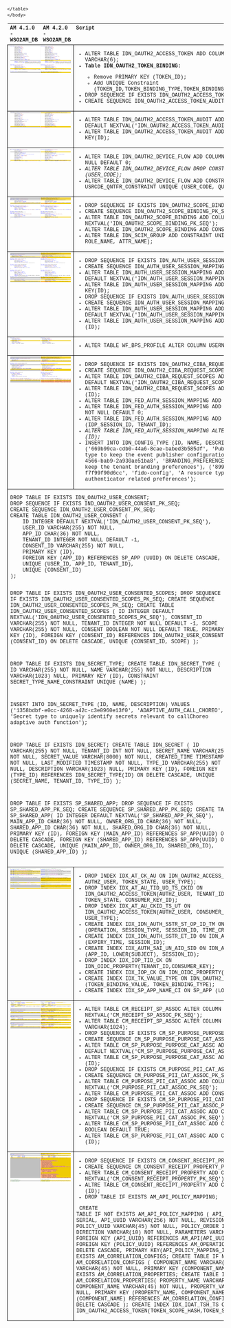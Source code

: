 <!DOCTYPE html>
<html>
	<head>
		<title>WSO2 APIM 4.1.0 to 4.2.0 PostGres DB Comparison</title>
		<meta name="description" content="WSO2 APIM 4.1.0 to 4.2.0 PostGres DB Comparison for version upgrade">
		<style type="text/css">
		table {
			table-layout: fixed;
			width: 100%;
			text-align: left;
			vertical-align: top;
			font-family: Courier New;
			font-size: 12px;
		}
		tr,th,td { 
			text-align: left;
			vertical-align: top;
		}
		td { 
			border: 1px solid black;
			display: table-cell;
			word-wrap: break-word;
			white-space: wrap;
		}
		pre { 
			font-family: Courier New;
			font-size: 12px;
		}
		img { 
			align: top;
		}
		</style>
	</head>
	<body>
	<table>
		<tr>
			<th>AM 4.1.0 - WSO2AM_DB</th>
			<th>AM 4.2.0 - WSO2AM_DB</th>
			<th>Script</th>
		</tr>
		<!-- Screenshot 01 -->
		<tr>
			<td colspan="2">
				<img src="img/410to420_01.png" width="100%">
			</td>
			<td>
				<ul>
					<li>ALTER TABLE IDN_OAUTH2_ACCESS_TOKEN ADD COLUMN CONSENTED_TOKEN VARCHAR(6);</li>
					<li><b>Table IDN_OAUTH2_TOKEN_BINDING:</b></li>
					<ul><li>Remove PRIMARY KEY (TOKEN_ID);
					<li>Add UNIQUE Constraint (TOKEN_ID,TOKEN_BINDING_TYPE,TOKEN_BINDING_VALUE);</li>
					</ul>
					<li>DROP SEQUENCE IF EXISTS IDN_OAUTH2_ACCESS_TOKEN_AUDIT_PK_SEQ;</li>
					<li>CREATE SEQUENCE IDN_OAUTH2_ACCESS_TOKEN_AUDIT_PK_SEQ;</li>
				</ul>
			</td>
		</tr>
		<!-- Screenshot 02 -->
		<tr>
			<td colspan="2">
				<img src="img/410to420_02.png" width="100%">
			</td>
			<td>
				<ul>
					<li>ALTER TABLE IDN_OAUTH2_ACCESS_TOKEN_AUDIT ADD COLUMN ID INTEGER DEFAULT NEXTVAL('IDN_OAUTH2_ACCESS_TOKEN_AUDIT_PK_SEQ');</li>
					<li>ALTER TABLE IDN_OAUTH2_ACCESS_TOKEN_AUDIT ADD CONSTRAINT PRIMARY KEY(ID);</li>
				</ul>
			</td>
		</tr>
		<!-- Screenshot 03 -->
		<tr>
			<td colspan="2">
				<img src="img/410to420_03.png" width="100%">
			</td>
			<td>
				<ul>
					<li>ALTER TABLE IDN_OAUTH2_DEVICE_FLOW ADD COLUMN QUANTIFIER INTEGER NOT NULL DEFAULT 0;</li>
					<li><i>ALTER TABLE IDN_OAUTH2_DEVICE_FLOW DROP CONSTRAINT UNIQUE (USER_CODE);</i></li>
					<li>ALTER TABLE IDN_OAUTH2_DEVICE_FLOW ADD CONSTRAINT USRCDE_QNTFR_CONSTRAINT UNIQUE (USER_CODE, QUANTIFIER);</li>
				</ul>
			</td>
		</tr>
		<!-- Screenshot 04 -->
		<tr>
			<td colspan="2">
				<img src="img/410to420_04.png" width="100%">
			</td>
			<td>
				<ul>
					<li>DROP SEQUENCE IF EXISTS IDN_OAUTH2_SCOPE_BINDING_PK_SEQ;</li>
					<li>CREATE SEQUENCE IDN_OAUTH2_SCOPE_BINDING_PK_SEQ;</li>
					<li>ALTER TABLE IDN_OAUTH2_SCOPE_BINDING ADD COLUMN ID INTEGER DEFAULT NEXTVAL('IDN_OAUTH2_SCOPE_BINDING_PK_SEQ');</li>
					<li>ALTER TABLE IDN_OAUTH2_SCOPE_BINDING ADD CONSTRAINT PRIMARY KEY(ID);</li>
					<li>ALTER TABLE IDN_SCIM_GROUP ADD CONSTRAINT UNIQUE(TENANT_ID, ROLE_NAME, ATTR_NAME);</li>
				</ul>
			</td>
		</tr>
		<!-- Screenshot 05 -->
		<tr>
			<td colspan="2">
				<img src="img/410to420_05.png" width="100%">
			</td>
			<td>
				<ul>
					<li>DROP SEQUENCE IF EXISTS IDN_AUTH_USER_SESSION_MAPPING_PK_SEQ;</li>
					<li>CREATE SEQUENCE IDN_AUTH_USER_SESSION_MAPPING_PK_SEQ;</li>
					<li>ALTER TABLE IDN_AUTH_USER_SESSION_MAPPING ADD COLUMN ID INTEGER DEFAULT NEXTVAL('IDN_AUTH_USER_SESSION_MAPPING_PK_SEQ');</li>
					<li>ALTER TABLE IDN_AUTH_USER_SESSION_MAPPING ADD CONSTRAINT PRIMARY KEY(ID);</li>
					<li>DROP SEQUENCE IF EXISTS IDN_AUTH_USER_SESSION_MAPPING_PK_SEQ;</li>
					<li>CREATE SEQUENCE IDN_AUTH_USER_SESSION_MAPPING_PK_SEQ;</li>
					<li>ALTER TABLE IDN_AUTH_USER_SESSION_MAPPING ADD COLUMN ID INTEGER DEFAULT NEXTVAL('IDN_AUTH_USER_SESSION_MAPPING_PK_SEQ');</li>
					<li>ALTER TABLE IDN_AUTH_USER_SESSION_MAPPING ADD CONSTRAINT PRIMARY KEY (ID);</li>
				</ul>
			</td>
		</tr>
		<!-- Screenshot 06 -->
		<tr>
			<td colspan="2">
				<img src="img/410to420_06.png" width="100%">
			</td>
			<td>
				<ul>
					<li>ALTER TABLE WF_BPS_PROFILE ALTER COLUMN USERNAME TYPE VARCHAR(100);</li>
				</ul>
			</td>
		</tr>
		<!-- Screenshot 07 -->
		<tr>
			<td colspan="2">
				<img src="img/410to420_07.png" width="100%">
			</td>
			<td>
				<ul>
					<li>DROP SEQUENCE IF EXISTS IDN_OAUTH2_CIBA_REQUEST_SCOPES_PK_SEQ;</li>
					<li>CREATE SEQUENCE IDN_OAUTH2_CIBA_REQUEST_SCOPES_PK_SEQ;</li>
					<li>ALTER TABLE IDN_OAUTH2_CIBA_REQUEST_SCOPES ADD COLUMN ID INTEGER DEFAULT NEXTVAL('IDN_OAUTH2_CIBA_REQUEST_SCOPES_PK_SEQ');</li>
					<li>ALTER TABLE IDN_OAUTH2_CIBA_REQUEST_SCOPES ADD CONSTRAINT PRIMARY KEY (ID);</li>
					<li>ALTER TABLE IDN_FED_AUTH_SESSION_MAPPING ADD COLUMN ID SERIAL;</li>
					<li>ALTER TABLE IDN_FED_AUTH_SESSION_MAPPING ADD COLUMN TENANT_ID INTEGER NOT NULL DEFAULT 0;</li>
					<li>ALTER TABLE IDN_FED_AUTH_SESSION_MAPPING ADD CONSTRAINT UNIQUE (IDP_SESSION_ID, TENANT_ID);</li>
					<li><i>ALTER TABLE IDN_FED_AUTH_SESSION_MAPPING ALTER CONSTRAINT PRIMARY KEY (ID);</i></li>
					<li>INSERT INTO IDN_CONFIG_TYPE (ID, NAME, DESCRIPTION) VALUES
					('669b99ca-cdb0-44a6-8cae-babed3b585df', 'Publisher', 'A resource type to keep the event publisher configurations'),
					('73f6d9ca-62f4-4566-bab9-2a930ae51ba8', 'BRANDING_PREFERENCES', 'A resource type to keep the tenant branding preferences'),
					('899c69b2-8bf7-46b5-9666-f7f99f90d6cc', 'fido-config', 'A resource type to store FIDO authenticator related preferences');</li>
				</ul>
			</td>
		</tr>
		<tr>
			<td colspan="3">
<pre>
DROP TABLE IF EXISTS IDN_OAUTH2_USER_CONSENT;
DROP SEQUENCE IF EXISTS IND_OAUTH2_USER_CONSENT_PK_SEQ;
CREATE SEQUENCE IDN_OAUTH2_USER_CONSENT_PK_SEQ;
CREATE TABLE IDN_OAUTH2_USER_CONSENT (
	ID INTEGER DEFAULT NEXTVAL('IDN_OAUTH2_USER_CONSENT_PK_SEQ'),
	USER_ID VARCHAR(255) NOT NULL,
	APP_ID CHAR(36) NOT NULL,
	TENANT_ID INTEGER NOT NULL DEFAULT -1,
	CONSENT_ID VARCHAR(255) NOT NULL,
	PRIMARY KEY (ID),
	FOREIGN KEY (APP_ID) REFERENCES SP_APP (UUID) ON DELETE CASCADE,
	UNIQUE (USER_ID, APP_ID, TENANT_ID),
	UNIQUE (CONSENT_ID)
);

DROP TABLE IF EXISTS IDN_OAUTH2_USER_CONSENTED_SCOPES;
DROP SEQUENCE IF EXISTS IDN_OAUTH2_USER_CONSENTED_SCOPES_PK_SEQ;
CREATE SEQUENCE IDN_OAUTH2_USER_CONSENTED_SCOPES_PK_SEQ;
CREATE TABLE IDN_OAUTH2_USER_CONSENTED_SCOPES (
	ID INTEGER DEFAULT NEXTVAL('IDN_OAUTH2_USER_CONSENTED_SCOPES_PK_SEQ'),
	CONSENT_ID VARCHAR(255) NOT NULL,
	TENANT_ID INTEGER NOT NULL DEFAULT -1,
	SCOPE VARCHAR(255) NOT NULL,
	CONSENT BOOLEAN NOT NULL DEFAULT TRUE,
	PRIMARY KEY (ID),
	FOREIGN KEY (CONSENT_ID) REFERENCES IDN_OAUTH2_USER_CONSENT (CONSENT_ID) ON DELETE CASCADE,
	UNIQUE (CONSENT_ID, SCOPE)
);

DROP TABLE IF EXISTS IDN_SECRET_TYPE;
CREATE TABLE IDN_SECRET_TYPE (
	ID VARCHAR(255) NOT NULL,
	NAME VARCHAR(255) NOT NULL,
	DESCRIPTION VARCHAR(1023) NULL,
	PRIMARY KEY (ID),
	CONSTRAINT SECRET_TYPE_NAME_CONSTRAINT UNIQUE (NAME)
);

INSERT INTO IDN_SECRET_TYPE (ID, NAME, DESCRIPTION) VALUES
('1358bdbf-e0cc-4268-a42c-c3e0960e13f0', 'ADAPTIVE_AUTH_CALL_CHOREO', 'Secret type to uniquely identify secrets relevant to callChoreo adaptive auth function');

DROP TABLE IF EXISTS IDN_SECRET;
CREATE TABLE IDN_SECRET (
	ID VARCHAR(255) NOT NULL,
	TENANT_ID INT NOT NULL,
	SECRET_NAME VARCHAR(255) NOT NULL,
	SECRET_VALUE VARCHAR(8000) NOT NULL,
	CREATED_TIME TIMESTAMP NOT NULL,
	LAST_MODIFIED TIMESTAMP NOT NULL,
	TYPE_ID VARCHAR(255) NOT NULL,
	DESCRIPTION VARCHAR(1023) NULL,
	PRIMARY KEY (ID),
	FOREIGN KEY (TYPE_ID) REFERENCES IDN_SECRET_TYPE(ID) ON DELETE CASCADE,
	UNIQUE (SECRET_NAME, TENANT_ID, TYPE_ID)
);

DROP TABLE IF EXISTS SP_SHARED_APP;
DROP SEQUENCE IF EXISTS SP_SHARED_APP_PK_SEQ;
CREATE SEQUENCE SP_SHARED_APP_PK_SEQ;
CREATE TABLE SP_SHARED_APP(
	ID INTEGER DEFAULT NEXTVAL('SP_SHARED_APP_PK_SEQ'),
	MAIN_APP_ID CHAR(36) NOT NULL,
	OWNER_ORG_ID CHAR(36) NOT NULL,
	SHARED_APP_ID CHAR(36) NOT NULL,
	SHARED_ORG_ID CHAR(36) NOT NULL,
	PRIMARY KEY (ID),
	FOREIGN KEY (MAIN_APP_ID) REFERENCES SP_APP(UUID) ON DELETE CASCADE,
	FOREIGN KEY (SHARED_APP_ID) REFERENCES SP_APP(UUID) ON DELETE CASCADE,
	UNIQUE (MAIN_APP_ID, OWNER_ORG_ID, SHARED_ORG_ID),
	UNIQUE (SHARED_APP_ID)
);
</pre>
			</td>
		</tr>
		<!-- Screenshot 08 -->
		<tr>
			<td colspan="2">
				<img src="img/410to420_08.png" width="100%">
			</td>
			<td>
				<ul>
					<li>DROP INDEX IDX_AT_CK_AU ON IDN_OAUTH2_ACCESS_TOKEN(CONSUMER_KEY_ID, AUTHZ_USER, TOKEN_STATE, USER_TYPE);</li>
					<li>DROP INDEX IDX_AT_AU_TID_UD_TS_CKID ON IDN_OAUTH2_ACCESS_TOKEN(AUTHZ_USER, TENANT_ID, USER_DOMAIN, TOKEN_STATE, CONSUMER_KEY_ID);</li>
					<li>DROP INDEX IDX_AT_AU_CKID_TS_UT ON IDN_OAUTH2_ACCESS_TOKEN(AUTHZ_USER, CONSUMER_KEY_ID, TOKEN_STATE, USER_TYPE);</li>
					<li>CREATE INDEX IDX_IDN_AUTH_SSTR_ST_OP_ID_TM ON IDN_AUTH_SESSION_STORE (OPERATION, SESSION_TYPE, SESSION_ID, TIME_CREATED);</li>
					<li>CREATE INDEX IDX_IDN_AUTH_SSTR_ET_ID ON IDN_AUTH_SESSION_STORE (EXPIRY_TIME, SESSION_ID);</li>
					<li>CREATE INDEX IDX_AUTH_SAI_UN_AID_SID ON IDN_AUTH_SESSION_APP_INFO (APP_ID, LOWER(SUBJECT), SESSION_ID);</li>
					<li>DROP INDEX IDX_IOP_TID_CK ON IDN_OIDC_PROPERTY(TENANT_ID,CONSUMER_KEY);</li>
					<li>CREATE INDEX IDX_IOP_CK ON IDN_OIDC_PROPERTY(CONSUMER_KEY);</li>
					<li>CREATE INDEX IDX_TK_VALUE_TYPE ON IDN_OAUTH2_TOKEN_BINDING (TOKEN_BINDING_VALUE, TOKEN_BINDING_TYPE);</li>
					<li>CREATE INDEX IDX_SP_APP_NAME_CI ON SP_APP (LOWER(APP_NAME));</li>
				</ul>
			</td>
		</tr>
		<!-- Screenshot 09 -->
		<tr>
			<td colspan="2">
				<img src="img/410to420_09.png" width="100%">
			</td>
			<td>
				<ul>
					<li>ALTER TABLE CM_RECEIPT_SP_ASSOC ALTER COLUMN ID INTEGER DEFAULT NEXTVAL('CM_RECEIPT_SP_ASSOC_PK_SEQ');</li>
					<li>ALTER TABLE CM_RECEIPT_SP_ASSOC ALTER COLUMN SP_DESCRIPTION VARCHAR(1024);</li>
					<li>DROP SEQUENCE IF EXISTS CM_SP_PURPOSE_PURPOSE_CAT_ASSC_PK_SEQ;</li>
					<li>CREATE SEQUENCE CM_SP_PURPOSE_PURPOSE_CAT_ASSC_PK_SEQ;</li>
					<li>ALTER TABLE CM_SP_PURPOSE_PURPOSE_CAT_ASSC ADD COLUMN ID INTEGER DEFAULT NEXTVAL('CM_SP_PURPOSE_PURPOSE_CAT_ASSC_PK_SEQ');</li>
					<li>ALTER TABLE CM_SP_PURPOSE_PURPOSE_CAT_ASSC ADD CONSTRAINT PRIMARY KEY (ID);</li>
					<li>DROP SEQUENCE IF EXISTS CM_PURPOSE_PII_CAT_ASSOC_PK_SEQ;</li>
					<li>CREATE SEQUENCE CM_PURPOSE_PII_CAT_ASSOC_PK_SEQ;</li>
					<li>ALTER TABLE CM_PURPOSE_PII_CAT_ASSOC ADD COLUMN ID INTEGER DEFAULT NEXTVAL('CM_PURPOSE_PII_CAT_ASSOC_PK_SEQ');</li>
					<li>ALTER TABLE CM_PURPOSE_PII_CAT_ASSOC ADD CONSTRAINT PRIMARY KEY (ID);</li>
					<li>DROP SEQUENCE IF EXISTS CM_SP_PURPOSE_PII_CAT_ASSOC_PK_SEQ;</li>
					<li>CREATE SEQUENCE CM_SP_PURPOSE_PII_CAT_ASSOC_PK_SEQ;</li>
					<li>ALTER TABLE CM_SP_PURPOSE_PII_CAT_ASSOC ADD COLUMN ID INTEGER DEFAULT NEXTVAL('CM_SP_PURPOSE_PII_CAT_ASSOC_PK_SEQ');</li>
					<li>ALTER TABLE CM_SP_PURPOSE_PII_CAT_ASSOC ADD COLUMN IS_CONSENTED BOOLEAN DEFAULT TRUE;</li>
					<li>ALTER TABLE CM_SP_PURPOSE_PII_CAT_ASSOC ADD CONSTRAINT PRIMARY KEY (ID);</li>
				</ul>
			</td>
		</tr>
		<!-- Screenshot 10 -->
		<tr>
			<td colspan="2">
				<img src="img/410to420_10.png" width="100%">
			</td>
			<td>
				<ul>
					<li>DROP SEQUENCE IF EXISTS CM_CONSENT_RECEIPT_PROPERTY_PK_SEQ;</li>
					<li>CREATE SEQUENCE CM_CONSENT_RECEIPT_PROPERTY_PK_SEQ;</li>
					<li>ALTER TABLE CM_CONSENT_RECEIPT_PROPERTY ADD COLUMN ID INTEGER DEFAULT NEXTVAL('CM_CONSENT_RECEIPT_PROPERTY_PK_SEQ');</li>
					<li>ALTRE TABLE CM_CONSENT_RECEIPT_PROPERTY ADD CONSTRAINT PRIMARY KEY (ID);</li>
					<li>DROP TABLE IF EXISTS AM_API_POLICY_MAPPING;</li>
				</ul>
				<pre>
	CREATE TABLE IF NOT EXISTS AM_API_POLICY_MAPPING (
		   API_POLICY_MAPPING_ID SERIAL,
		   API_UUID VARCHAR(256) NOT NULL,
		   REVISION_UUID VARCHAR(45),
		   POLICY_UUID VARCHAR(45) NOT NULL,
		   POLICY_ORDER INTEGER NOT NULL,
		   DIRECTION VARCHAR(10) NOT NULL,
		   PARAMETERS VARCHAR(1024) NOT NULL,
		   FOREIGN KEY (API_UUID) REFERENCES AM_API(API_UUID) ON DELETE CASCADE,
		   FOREIGN KEY (POLICY_UUID) REFERENCES AM_OPERATION_POLICY(POLICY_UUID) ON DELETE CASCADE,
		   PRIMARY KEY(API_POLICY_MAPPING_ID)
		);
	DROP TABLE IF EXISTS AM_CORRELATION_CONFIGS;
	CREATE TABLE IF NOT EXISTS AM_CORRELATION_CONFIGS (
			COMPONENT_NAME  VARCHAR(45)     NOT NULL,
			ENABLED         VARCHAR(45)     NOT NULL,
			PRIMARY KEY (COMPONENT_NAME)
		);
	DROP TABLE IF EXISTS AM_CORRELATION_PROPERTIES;
	CREATE TABLE IF NOT EXISTS AM_CORRELATION_PROPERTIES(
			PROPERTY_NAME   VARCHAR(45)     NOT NULL,
			COMPONENT_NAME  VARCHAR(45)     NOT NULL,
			PROPERTY_VALUE  VARCHAR(1023)   NOT NULL,
			PRIMARY KEY (PROPERTY_NAME, COMPONENT_NAME),
			FOREIGN KEY (COMPONENT_NAME) REFERENCES AM_CORRELATION_CONFIGS(COMPONENT_NAME) ON DELETE CASCADE
		);
	CREATE INDEX IDX_IOAT_TSH_TS ON IDN_OAUTH2_ACCESS_TOKEN(TOKEN_SCOPE_HASH,TOKEN_STATE);
				</pre>
			</td>
		</tr>

	</table>
	</body>
</html>